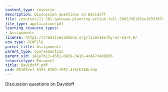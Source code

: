 ```yaml
---
content_type: resource
description: Discussion questions on Davidoff
file: /courses/11-201-gateway-planning-action-fall-2002/05167ee1b33f67d919524fbfb746cfd4_Davidoff.pdf
file_type: application/pdf
learning_resource_types:
- Assignments
license: https://creativecommons.org/licenses/by-nc-sa/4.0/
ocw_type: OCWFile
parent_title: Assignments
parent_type: CourseSection
parent_uid: 141e7b13-45b1-0456-3416-4c467c48896b
resourcetype: Document
title: Davidoff.pdf
uid: 05167ee1-b33f-67d9-1952-4fbfb746cfd4
---
```

Discussion questions on Davidoff